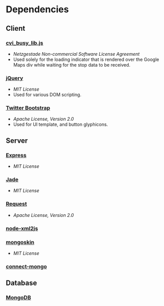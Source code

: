 Dependencies
============

Client
------

### [cvi_busy_lib.js](http://www.netzgesta.de/busy/)
* *Netzgestade Non-commercial Software License Agreement*
* Used solely for the loading indicator that is rendered over the Google Maps div while waiting for the stop data to be received.

### [jQuery](http://jquery.com/)
* *MIT License*
* Used for various DOM scripting.

### [Twitter Bootstrap](http://twitter.github.io/bootstrap/)
* *Apache License, Version 2.0*
* Used for UI template, and button glyphicons.

Server
------

### [Express](http://expressjs.com/)
* *MIT License*

### [Jade](http://jade-lang.com/)
* *MIT License*

### [Request](https://github.com/mikeal/request)
* *Apache License, Version 2.0*

### [node-xml2js](https://github.com/Leonidas-from-XIV/node-xml2js)

### [mongoskin](https://github.com/kissjs/node-mongoskin)
* *MIT License*

### [connect-mongo](https://github.com/kcbanner/connect-mongo)

Database
--------

### [MongoDB](http://www.mongodb.org/)
